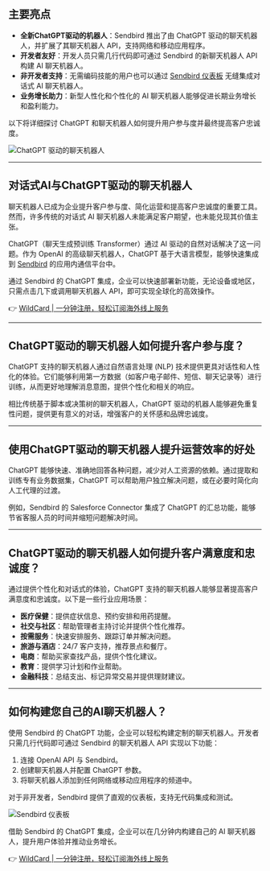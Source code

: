## 主要亮点

- **全新ChatGPT驱动的机器人**：Sendbird 推出了由 ChatGPT 驱动的聊天机器人，并扩展了其聊天机器人 API，支持网络和移动应用程序。
- **开发者友好**：开发人员只需几行代码即可通过 Sendbird 的新聊天机器人 API 构建 AI 聊天机器人。
- **非开发者支持**：无需编码技能的用户也可以通过 [Sendbird 仪表板](https://bit.ly/bewildcard) 无缝集成对话式 AI 聊天机器人。
- **业务增长助力**：新型人性化和个性化的 AI 聊天机器人能够促进长期业务增长和盈利能力。

以下将详细探讨 ChatGPT 和聊天机器人如何提升用户参与度并最终提高客户忠诚度。

![ChatGPT 驱动的聊天机器人](https://sendbird.imgix.net/cms/20250328_ChatGPT-1.jpg?auto=format,compress&crop=faces)

---

## 对话式AI与ChatGPT驱动的聊天机器人

聊天机器人已成为企业提升客户参与度、简化运营和提高客户忠诚度的重要工具。然而，许多传统的对话式 AI 聊天机器人未能满足客户期望，也未能兑现其价值主张。

ChatGPT（聊天生成预训练 Transformer）通过 AI 驱动的自然对话解决了这一问题。作为 OpenAI 的高级聊天机器人，ChatGPT 基于大语言模型，能够快速集成到 [Sendbird](https://bit.ly/bewildcard) 的应用内通信平台中。

通过 Sendbird 的 ChatGPT 集成，企业可以快速部署新功能，无论设备或地区，只需点击几下或调用聊天机器人 API，即可实现全球化的高效操作。

👉 [WildCard | 一分钟注册，轻松订阅海外线上服务](https://bit.ly/bewildcard)

---

## ChatGPT驱动的聊天机器人如何提升客户参与度？

ChatGPT 支持的聊天机器人通过自然语言处理 (NLP) 技术提供更具对话性和人性化的体验。它们能够利用第一方数据（如客户电子邮件、短信、聊天记录等）进行训练，从而更好地理解消息意图，提供个性化和相关的响应。

相比传统基于脚本或决策树的聊天机器人，ChatGPT 驱动的机器人能够避免重复性问题，提供更有意义的对话，增强客户的关怀感和品牌忠诚度。

---

## 使用ChatGPT驱动的聊天机器人提升运营效率的好处

ChatGPT 能够快速、准确地回答各种问题，减少对人工资源的依赖。通过提取和训练专有业务数据集，ChatGPT 可以帮助用户独立解决问题，或在必要时简化向人工代理的过渡。

例如，Sendbird 的 Salesforce Connector 集成了 ChatGPT 的汇总功能，能够节省客服人员的时间并缩短问题解决时间。

---

## ChatGPT驱动的聊天机器人如何提升客户满意度和忠诚度？

通过提供个性化和对话式的体验，ChatGPT 支持的聊天机器人能够显著提高客户满意度和忠诚度。以下是一些行业应用场景：

- **医疗保健**：提供症状信息、预约安排和用药提醒。
- **社交与社区**：帮助管理者主持讨论并提供个性化推荐。
- **按需服务**：快速安排服务、跟踪订单并解决问题。
- **旅游与酒店**：24/7 客户支持，推荐景点和餐厅。
- **电商**：帮助买家查找产品，提供个性化建议。
- **教育**：提供学习计划和作业帮助。
- **金融科技**：总结支出、标记异常交易并提供理财建议。

---

## 如何构建您自己的AI聊天机器人？

使用 Sendbird 的 ChatGPT 功能，企业可以轻松构建定制的聊天机器人。开发者只需几行代码即可通过 Sendbird 的聊天机器人 API 实现以下功能：

1. 连接 OpenAI API 与 Sendbird。
2. 创建聊天机器人并配置 ChatGPT 参数。
3. 将聊天机器人添加到任何网络或移动应用程序的频道中。

对于非开发者，Sendbird 提供了直观的仪表板，支持无代码集成和测试。

![Sendbird 仪表板](https://sendbird.sfo3.digitaloceanspaces.com/cms/image2_2025-04-20-232406_srun.jpg)

借助 Sendbird 的 ChatGPT 集成，企业可以在几分钟内构建自己的 AI 聊天机器人，提升用户体验并推动业务增长。

👉 [WildCard | 一分钟注册，轻松订阅海外线上服务](https://bit.ly/bewildcard)